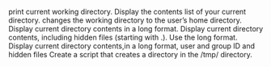 print  current working directory.
Display the contents list of your current directory.
changes the working directory to the user’s home directory.
Display current directory contents in a long format.
Display current directory contents, including hidden files (starting with .). Use the long format.
Display current directory contents,in a long format, user and group ID and hidden files
Create a script that creates a directory  in the /tmp/ directory.

